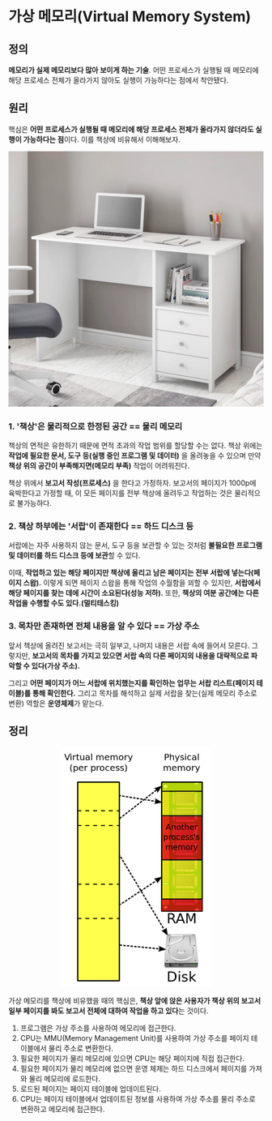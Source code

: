 # 가상 메모리(Virtual Memory System)

## 정의

**메모리가 실제 메모리보다 많아 보이게 하는 기술**. 어떤 프로세스가 실행될 때 메모리에 해당 프로세스 전체가 올라가지 않아도 실행이 가능하다는 점에서 착안됐다.

## 원리

핵심은 **어떤 프로세스가 실행될 때 메모리에 해당 프로세스 전체가 올라가지 않더라도 실행이 가능하다는 점**이다. 이를 책상에 비유해서 이해해보자.

<p align="center">
<img src="./img/desk.png" alt="img1" />
</p>

### 1. '책상'은 물리적으로 한정된 공간 == 물리 메모리

책상의 면적은 유한하기 때문에 면적 초과의 작업 범위를 할당할 수는 없다. 책상 위에는 **작업에 필요한 문서, 도구 등(실행 중인 프로그램 및 데이터)** 을 올려놓을 수 있으며 만약 **책상 위의 공간이 부족해지면(메모리 부족)** 작업이 어려워진다.

책상 위에서 **보고서 작성(프로세스)** 을 한다고 가정하자. 보고서의 페이지가 1000p에 육박한다고 가정할 때, 이 모든 페이지를 전부 책상에 올려두고 작업하는 것은 물리적으로 불가능하다.

### 2. 책상 하부에는 '서랍'이 존재한다 == 하드 디스크 등

서랍에는 자주 사용하지 않는 문서, 도구 등을 보관할 수 있는 것처럼 **불필요한 프로그램 및 데이터를 하드 디스크 등에 보관**할 수 있다.

이때, **작업하고 있는 해당 페이지만 책상에 올리고 남은 페이지는 전부 서랍에 넣는다(페이지 스왑).** 이렇게 되면 페이지 스왑을 통해 작업의 수월함을 꾀할 수 있지만, **서랍에서 해당 페이지를 찾는 데에 시간이 소요된다(성능 저하).** 또한, **책상의 여분 공간에는 다른 작업을 수행할 수도 있다.(멀티태스킹)**

### 3. 목차만 존재하면 전체 내용을 알 수 있다 == 가상 주소

앞서 책상에 올려진 보고서는 극히 일부고, 나머지 내용은 서랍 속에 들어서 모른다. 그렇지만, **보고서의 목차를 가지고 있으면 서랍 속의 다른 페이지의 내용을 대략적으로 파악할 수 있다(가상 주소).**

그리고 **어떤 페이지가 어느 서랍에 위치했는지를 확인하는 업무는 서랍 리스트(페이지 테이블)를 통해 확인한다.** 그리고 목차를 해석하고 실제 서랍을 찾는(실제 메모리 주소로 변환) 역할은 **운영체제**가 맡는다.

## 정리

<p align="center">
<img width=300 src="./img/virtualdisk.png" alt="img1" />
</p>

가상 메모리를 책상에 비유했을 때의 핵심은, **책상 앞에 앉은 사용자가 책상 위의 보고서 일부 페이지를 봐도 보고서 전체에 대하여 작업을 하고 있다**는 것이다.

1. 프로그램은 가상 주소를 사용하여 메모리에 접근한다.
2. CPU는 MMU(Memory Management Unit)를 사용하여 가상 주소를 페이지 테이블에서 물리 주소로 변환한다.
3. 필요한 페이지가 물리 메모리에 있으면 CPU는 해당 페이지에 직접 접근한다.
4. 필요한 페이지가 물리 메모리에 없으면 운영 체제는 하드 디스크에서 페이지를 가져와 물리 메모리에 로드한다.
5. 로드된 페이지는 페이지 테이블에 업데이트된다.
6. CPU는 페이지 테이블에서 업데이트된 정보를 사용하여 가상 주소를 물리 주소로 변환하고 메모리에 접근한다.